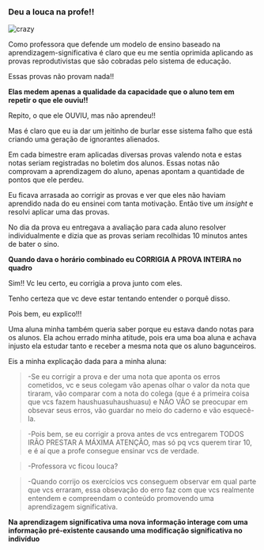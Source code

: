 ### Deu a louca na profe!!

![crazy](http://i.giphy.com/l3vRbHWi5mCq63pJK.gif)

Como professora que defende um modelo de ensino baseado na aprendizagem-significativa é claro que eu me sentia oprimida aplicando as provas reprodutivistas que são cobradas pelo sistema de educação.

Essas provas não provam nada!!

**Elas medem apenas a qualidade da capacidade que o aluno tem em repetir o que ele ouviu!!**

Repito, o que ele OUVIU, mas não aprendeu!!

Mas é claro que eu ia dar um jeitinho de burlar esse sistema falho que está criando uma geração de ignorantes alienados.

Em cada bimestre eram aplicadas diversas provas valendo nota e estas notas seriam registradas no boletim dos alunos. Essas notas não comprovam a aprendizagem do aluno, apenas apontam a quantidade de pontos que ele perdeu. 

Eu ficava arrasada ao corrigir as provas e ver que eles não haviam aprendido nada do eu ensinei com tanta motivação. Então tive um *insight* e resolvi aplicar uma das provas.

No dia da prova eu entregava a avaliação para cada aluno resolver individualmente e dizia que as provas seriam recolhidas 10 minutos antes de bater o sino. 

**Quando dava o horário combinado eu CORRIGIA A PROVA INTEIRA no quadro**

Sim!! Vc leu certo, eu corrigia a prova junto com eles. 

Tenho certeza que vc deve estar tentando entender o porquê disso.

Pois bem, eu explico!!!

Uma aluna minha também queria saber porque eu estava dando notas para os alunos. Ela achou errado minha atitude, pois era uma boa aluna e achava injusto ela estudar tanto e receber a mesma nota que os aluno bagunceiros.

Eis a minha explicação dada para a minha aluna:

>\-Se eu corrigir a prova e der uma nota que aponta os erros cometidos, vc e seus colegam vão apenas olhar o valor da nota que tiraram, vão comparar com a nota do colega (que é a primeira coisa que vcs fazem haushuasuhaushuasu) e NÃO VÃO se preocupar em obsevar seus erros, vão guardar no meio do caderno e vão esquecê-la. 

>\-Pois bem, se eu corrigir a prova antes de vcs entregarem TODOS IRÃO PRESTAR A MÁXIMA ATENÇÃO, mas só pq vcs querem tirar 10, e é aí que a profe consegue ensinar vcs de verdade.

>\-Professora vc ficou louca? 

>\-Quando corrijo os exercícios vcs conseguem observar em qual parte que vcs erraram, essa obsevação do erro faz com que vcs realmente entendem e compreendam o conteúdo promovendo uma aprendizagem significativa.



**Na aprendizagem significativa uma nova informação interage com uma informação pré-existente causando uma modificação significativa no indivíduo**



